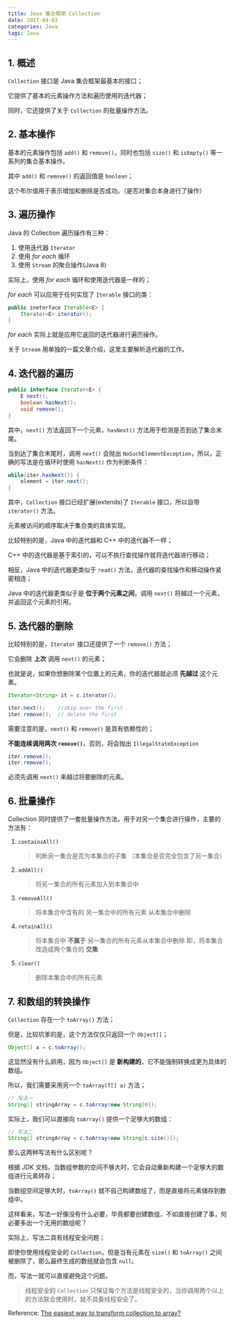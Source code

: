 ```yaml
---
title: Java 集合框架 Collection
date: 2017-04-03
categories: Java
tags: Java
---
```




## 1. 概述

`Collection` 接口是 Java 集合框架最基本的接口；

它提供了基本的元素操作方法和遍历使用的迭代器；

同时，它还提供了关于 `Collection` 的批量操作方法。


<!-- more -->

## 2. 基本操作

基本的元素操作包括 `add()` 和 `remove()`，同时也包括 `size()` 和 `isEmpty()` 等一系列的集合基本操作。

其中 `add()` 和 `remove()` 的返回值是 `boolean`；

这个布尔值用于表示增加和删除是否成功。（是否对集合本身进行了操作）

## 3. 遍历操作

Java 的 Collection 遍历操作有三种：

1. 使用迭代器 `Iterator`
2. 使用 _for each_ 循环
3. 使用 `Stream` 的聚合操作(Java 8)

实际上，使用 _for each_ 循环和使用迭代器是一样的；

_for each_ 可以应用于任何实现了 `Iterable` 接口的类：

```java
public ineterface Iterable<E> {
    Iterator<E> iterator();
}
```

_for each_ 实际上就是应用它返回的迭代器进行遍历操作。

关于 `Stream` 用单独的一篇文章介绍，这里主要解析迭代器的工作。

## 4. 迭代器的遍历

```java
public interface Iterator<E> {
    E next();
    boolean hasNext();
    void remove();
}
```

其中，`next()` 方法返回下一个元素，`hasNext()` 方法用于检测是否到达了集合末尾。

当到达了集合末尾时，调用 `next()` 会抛出 `NoSuchElementException`，所以，正确的写法是在循环时使用 `hasNext()` 作为判断条件：

```java
while(iter.hasNext()) {
    element = iter.next();
}
```

其中，`Collection` 接口已经扩展(extends)了 `Iterable` 接口，所以自带 `iterator()` 方法。

元素被访问的顺序取决于集合类的具体实现。

比较特别的是，Java 中的迭代器和 C++ 中的迭代器不一样；

C++ 中的迭代器是基于索引的，可以不执行查找操作就将迭代器进行移动；

相反，Java 中的迭代器更类似于 `read()` 方法，迭代器的查找操作和移动操作紧密相连；

Java 中的迭代器更类似于是 **位于两个元素之间**，调用 `next()` 将越过一个元素，并返回这个元素的引用。

## 5. 迭代器的删除

比较特别的是，`Iterator` 接口还提供了一个 `remove()` 方法；

它会删除 **上次** 调用 `next()` 的元素；

也就是说，如果你想删除某个位置上的元素，你的迭代器就必须 **先越过** 这个元素。

```java
Iterator<String> it = c.iterator();

iter.next();    //skip over the first
iter.remove();  // delete the first
```

需要注意的是，`next()` 和 `remove()` 是具有依赖性的；

**不能连续调用两次 `remove()`**，否则，将会抛出 `IllegalStateException`

```java
iter.remove();
iter.remove();
```

必须先调用 `next()` 来越过将要删除的元素。

## 6. 批量操作

Collection 同时提供了一套批量操作方法，用于对另一个集合进行操作，主要的方法有：

1. `containsAll()`

    > 判断另一集合是否为本集合的子集
    > （本集合是否完全包含了另一集合）

2. `addAll()`

    > 将另一集合的所有元素加入到本集合中

3. `removeAll()`

    > 将本集合中含有的 另一集合中的所有元素 从本集合中删除

4. `retainAll()`

    > 将本集合中 **不属于**  另一集合的所有元素从本集合中删除
    > 即，将本集合改造成两个集合的 **交集**

4. `clear()`

    > 删除本集合中的所有元素

## 7. 和数组的转换操作

`Collection` 存在一个 `toArray()` 方法；

但是，比较坑爹的是，这个方法仅仅只返回一个 `Object[]`；

```java
Object[] a = c.toArray();
```

这显然没有什么卵用，因为 `Object[]` 是 **新构建的**，它不能强制转换成更为具体的数组。

所以，我们需要采用另一个 `toArray(T[] a)` 方法；

```java
// 写法一
String[] stringArray = c.toArray(new String[0]);
```

实际上，我们可以直接向 `toArray()` 提供一个足够大的数组：

```java
// 写法二
String[] stringArray = c.toArray(new String[c.size()]);
```

那么这两种写法有什么区别呢？

根据 JDK 文档，当数组参数的空间不够大时，它会自动重新构建一个足够大的数组进行元素转存；

当数组空间足够大时，`toArray()` 就不自己构建数组了，而是直接将元素储存到数组中。

这样看来，写法一好像没有什么必要，毕竟都要创建数组，不如直接创建了事，何必要多出一个无用的数组呢？

实际上，写法二具有线程安全问题；

即使你使用线程安全的 `Collection`，但是当有元素在 `size()` 和 `toArray()` 之间被删除了，那么最终生成的数组就会包含 `null`。

而，写法一就可以直接避免这个问题。

> 线程安全的 `Collection` 只保证每个方法是线程安全的，当你调用两个以上的方法联合使用时，就不具备线程安全了。

Reference: [The easiest way to transform collection to array?](http://stackoverflow.com/questions/3293946/the-easiest-way-to-transform-collection-to-array#comment66730178_3293970)
